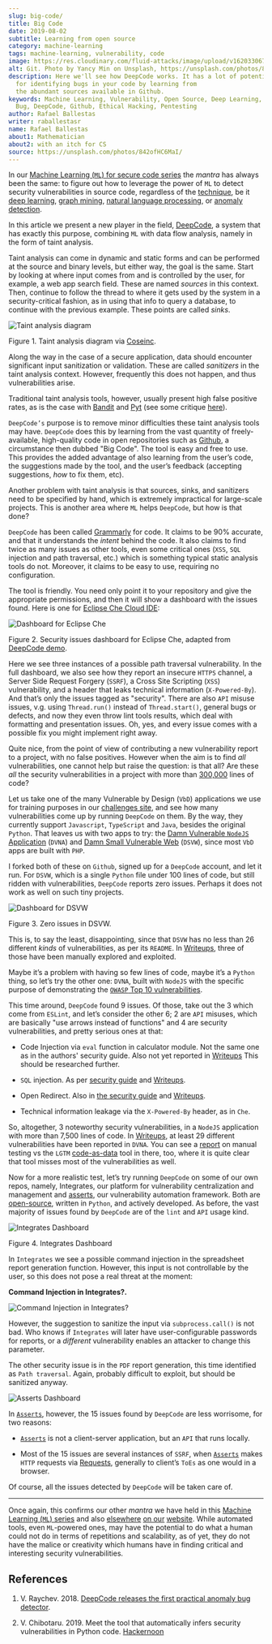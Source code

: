```yaml
---
slug: big-code/
title: Big Code
date: 2019-08-02
subtitle: Learning from open source
category: machine-learning
tags: machine-learning, vulnerability, code
image: https://res.cloudinary.com/fluid-attacks/image/upload/v1620330671/blog/big-code/cover_gbuzvj.webp
alt: Git. Photo by Yancy Min on Unsplash, https://unsplash.com/photos/842ofHC6MaI/
description: Here we'll see how DeepCode works. It has a lot of potential
  for identifying bugs in your code by learning from
  the abundant sources available in Github.
keywords: Machine Learning, Vulnerability, Open Source, Deep Learning, Lint,
  Bug, DeepCode, Github, Ethical Hacking, Pentesting
author: Rafael Ballestas
writer: raballestasr
name: Rafael Ballestas
about1: Mathematician
about2: with an itch for CS
source: https://unsplash.com/photos/842ofHC6MaI/
---
```


In our [Machine Learning (`ML`) for secure code
series](../tags/machine-learning) the *mantra* has always been the same:
to figure out how to leverage the power of `ML` to detect security
vulnerabilities in source code, regardless of the
[technique](../crash-course-machine-learning), be it [deep
learning](../deep-hacking), [graph mining](../exploit-code-graph),
[natural language processing](../natural-code), or [anomaly
detection](../anomaly-serial-killer-doll).

In this article we present a new player in the field,
[DeepCode](https://www.deepcode.ai/), a system that has exactly this
purpose, combining `ML` with data flow analysis, namely in the form of
taint analysis.

Taint analysis can come in dynamic and static forms and can be performed
at the source and binary levels, but either way, the goal is the same.
Start by looking at where input comes from and is controlled by the
user, for example, a web app search field. These are named *sources* in
this context. Then, continue to follow the thread to where it gets used
by the system in a security-critical fashion, as in using that info to
query a database, to continue with the previous example. These points
are called *sinks*.

<div class="imgblock">

![Taint analysis diagram](https://res.cloudinary.com/fluid-attacks/image/upload/v1620330670/blog/big-code/taint-analysis_fz03sg.webp)

<div class="title">

Figure 1. Taint analysis diagram via [Coseinc](https://www.csa.iisc.ac.in/~vg/teaching/E0-256/slides/TaintAnalysis.pdf).

</div>

</div>

Along the way in the case of a secure application, data should encounter
significant input sanitization or validation. These are called
*sanitizers* in the taint analysis context. However, frequently this
does not happen, and thus vulnerabilities arise.

Traditional taint analysis tools, however, usually present high false
positive rates, as is the case with
[Bandit](https://github.com/openstack/bandit) and
[Pyt](https://github.com/python-security/pyt) (see some critique
[here](https://smarketshq.com/avoiding-injection-with-taint-analysis-1e55429e207b)).

`DeepCode’s` purpose is to remove minor difficulties these taint
analysis tools may have. `DeepCode` does this by learning from the vast
quantity of freely-available, high-quality code in open repositories
such as [Github](https://github.com/), a circumstance then dubbed "Big
Code". The tool is easy and free to use. This provides the added
advantage of also learning from the user’s code, the suggestions made by
the tool, and the user’s feedback (accepting suggestions, *how* to fix
them, etc).

Another problem with taint analysis is that sources, sinks, and
sanitizers need to be specified by hand, which is extremely impractical
for large-scale projects. This is another area where `ML` helps
`DeepCode`, but how is that done?

`DeepCode` has been called [Grammarly](https://app.grammarly.com/) for
code. It claims to be 90% accurate, and that it understands the *intent*
behind the code. It also claims to find twice as many issues as other
tools, even some critical ones (`XSS`, `SQL` injection and path
traversal, etc.) which is something typical static analysis tools do
not. Moreover, it claims to be easy to use, requiring no configuration.

The tool is friendly. You need only point it to your repository and give
the appropriate permissions, and then it will show a dashboard with the
issues found. Here is one for [Eclipse Che Cloud
IDE](https://github.com/eclipse/che):

<div class="imgblock">

![Dashboard for Eclipse Che](https://res.cloudinary.com/fluid-attacks/image/upload/v1620330670/blog/big-code/che-dashboard_chqwbk.webp)

<div class="title">

Figure 2. Security issues dashboard for Eclipse Che, adapted from [DeepCode
demo](https://www.deepcode.ai/app/gh/eclipse/che/5be0e29f11fdef73ed4a3da5fe61e3cc0eb3e875/_/dashboard/).

</div>

</div>

Here we see three instances of a possible path traversal vulnerability.
In the full dashboard, we also see how they report an insecure `HTTPS`
channel, a Server Side Request Forgery (`SSRF`), a Cross Site Scripting
(`XSS`) vulnerability, and a header that leaks technical information
(`X-Powered-By`). And that’s only the issues tagged as "security". There
are also `API` misuse issues, v.g. using `Thread.run()` instead of
`Thread.start()`, general bugs or defects, and now they even throw lint
tools results, which deal with formatting and presentation issues. Oh,
yes, and every issue comes with a possible fix you might implement right
away.

Quite nice, from the point of view of contributing a new vulnerability
report to a project, with no false positives. However when the aim is to
find *all* vulnerabilities, one cannot help but raise the question: is
that all? Are these *all* the security vulnerabilities in a project with
more than [300,000](https://api.codetabs.com/v1/loc?github=eclipse/che)
lines of code?

Let us take one of the many Vulnerable by Design (`VbD`) applications we
use for training purposes in our [challenges
site](https://autonomicmind.com/challenges/sites-ranking-vbd/), and see
how many vulnerabilities come up by running `DeepCode` on them. By the
way, they currently support `Javascript`, `TypeScript` and `Java`,
besides the original `Python`. That leaves us with two apps to try: the
[Damn Vulnerable `NodeJS` Application](https://github.com/appsecco/dvna)
(`DVNA`) and [Damn Small Vulnerable
Web](https://github.com/stamparm/DSVW) (`DSVW`), since most `VbD` apps
are built with `PHP`.

I forked both of these on `Github`, signed up for a `DeepCode` account,
and let it run. For `DSVW`, which is a single `Python` file under 100
lines of code, but still ridden with vulnerabilities, `DeepCode` reports
zero issues. Perhaps it does not work as well on such tiny projects.

<div class="imgblock">

![Dashboard for DSVW](https://res.cloudinary.com/fluid-attacks/image/upload/v1620330669/blog/big-code/dsvw-dashboard_nhzja3.webp)

<div class="title">

Figure 3. Zero issues in DSVW.

</div>

</div>

This is, to say the least, disappointing, since that `DSVW` has no less
than 26 different *kinds* of vulnerabilities, as per its `README`. In
[Writeups](https://gitlab.com/fluidattacks/writeups/tree/master/vbd/dsvw/),
three of those have been manually explored and exploited.

Maybe it’s a problem with having so few lines of code, maybe it’s a
`Python` thing, so let’s try the other one: `DVNA`, built with `NodeJS`
with the specific purpose of demonstrating the [`OWASP` Top 10
vulnerabilities](https://www.owasp.org/index.php/Top_10-2017_Top_10).

This time around, `DeepCode` found 9 issues. Of those, take out the 3
which come from `ESLint`, and let’s consider the other 6; 2 are `API`
misuses, which are basically "use arrows instead of functions" and 4 are
security vulnerabilities, and pretty serious ones at that:

- Code Injection via `eval` function in calculator module. Not the
  same one as in the authors' security guide. Also not yet reported in
  [Writeups](https://gitlab.com/fluidattacks/writeups/tree/master/vbd/dvna/)
  This should be researched further.

- `SQL` injection. As per [security
  guide](https://appsecco.com/books/dvna-developers-security-guide/solution/a1-injection.html)
  and
  [Writeups](https://gitlab.com/fluidattacks/writeups/blob/master/vbd/dvna/0564-sql-injection/jicardona.feature).

- Open Redirect. Also in [the security
  guide](https://appsecco.com/books/dvna-developers-security-guide/solution/ax-unvalidated-redirects-and-forwards.html)
  and
  [Writeups](https://gitlab.com/fluidattacks/writeups/blob/master/vbd/dvna/0601-unvalidated-redirects/simongomez95.feature).

- Technical information leakage via the `X-Powered-By` header, as in
  `Che`.

So, altogether, 3 noteworthy security vulnerabilities, in a `NodeJS`
application with more than 7,500 lines of code. In
[Writeups](https://gitlab.com/fluidattacks/writeups), at least 29
different vulnerabilities have been reported in `DVNA`. You can see a
[report](https://gitlab.com/fluidattacks/writeups/blob/master/vbd/dvna/results-toe.md)
on manual testing vs the `LGTM` [code-as-data](../oracle-code) tool in
there, too, where it is quite clear that tool misses most of the
vulnerabilities as well.

Now for a more realistic test, let’s try running `DeepCode` on some of
our own repos, namely, Integrates, our platform for vulnerability
centralization and management and
[asserts](https://fluidattacks.gitlab.io/asserts/), our vulnerability
automation framework. Both are
[open-source](https://gitlab.com/fluidattacks), written in `Python`, and
actively developed. As before, the vast majority of issues found by
`DeepCode` are of the `lint` and `API` usage kind.

<div class="imgblock">

![Integrates Dashboard](https://res.cloudinary.com/fluid-attacks/image/upload/v1620330669/blog/big-code/integrates_rlof4p.webp)

<div class="title">

Figure 4. Integrates Dashboard

</div>

</div>

In `Integrates` we see a possible command injection in the spreadsheet
report generation function. However, this input is not controllable by
the user, so this does not pose a real threat at the moment:

**Command Injection in Integrates?.**

<div class="imgblock">

![Command Injection in Integrates?](https://res.cloudinary.com/fluid-attacks/image/upload/v1620330669/blog/big-code/reports.py_nubki3.webp)

</div>

However, the suggestion to sanitize the input via `subprocess.call()` is
not bad. Who knows if `Integrates` will later have user-configurable
passwords for reports, or a *different* vulnerability enables an
attacker to change this parameter.

The other security issue is in the `PDF` report generation, this time
identified as `Path traversal`. Again, probably difficult to exploit,
but should be sanitized anyway.

<div class="imgblock">

![Asserts
Dashboard](https://res.cloudinary.com/fluid-attacks/image/upload/v1620330669/blog/big-code/asserts_vtzc8h.webp)

</div>

In [`Asserts`](https://fluidattacks.gitlab.io/asserts/), however, the 15
issues found by `DeepCode` are less worrisome, for two reasons:

- [`Asserts`](https://fluidattacks.gitlab.io/asserts/) is not a
  client-server application, but an `API` that runs locally.

- Most of the 15 issues are several instances of `SSRF`, when
  [`Asserts`](https://fluidattacks.gitlab.io/asserts/) makes `HTTP`
  requests via [Requests](https://2.python-requests.org/en/master/),
  generally to client’s `ToEs` as one would in a browser.

Of course, all the issues detected by `DeepCode` will be taken care of.

---
Once again, this confirms our other *mantra* we have held in this
[Machine Learning (`ML`) series](../tags/machine-learning) and also
[elsewhere](../replaced-machines/) [on
our](../../about-us/differentiators/#method)
[website](../importance-pentesting/). While automated tools, even
`ML`-powered ones, may have the potential to do what a human could not
do in terms of repetitions and scalability, as of yet, they do not have
the malice or creativity which humans have in finding critical and
interesting security vulnerabilities.

## References

1. V. Raychev. 2018. [DeepCode releases the first practical anomaly bug
    detector](https://medium.com/deepcode-ai/deepcode-releases-the-first-practical-anomaly-bug-detector-32bebc8cdf57).

2. V. Chibotaru. 2019. Meet the tool that automatically infers security
    vulnerabilities in Python code.
    [Hackernoon](https://tinyurl.com/y6tpoxzj)

